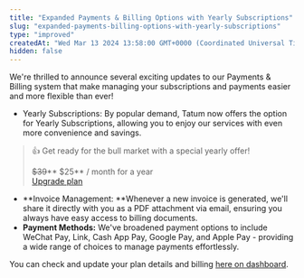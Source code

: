 ```yaml
---
title: "Expanded Payments & Billing Options with Yearly Subscriptions"
slug: "expanded-payments-billing-options-with-yearly-subscriptions"
type: "improved"
createdAt: "Wed Mar 13 2024 13:58:00 GMT+0000 (Coordinated Universal Time)"
hidden: false
---
```

We're thrilled to announce several exciting updates to our Payments & Billing system that make managing your subscriptions and payments easier and more flexible than ever!

- Yearly Subscriptions: By popular demand, Tatum now offers the option for Yearly Subscriptions, allowing you to enjoy our services with even more convenience and savings.

> 👍 Get ready for the bull market with a special yearly offer!
> 
> ~~$39~~** $25** / month for a year  
> [ Upgrade plan](https://dashboard.tatum.io/upgrade-plan)

- **Invoice Management: **Whenever a new invoice is generated, we'll share it directly with you as a PDF attachment via email, ensuring you always have easy access to billing documents.
- **Payment Methods:** We've broadened payment options to include WeChat Pay, Link, Cash App Pay, Google Pay, and Apple Pay - providing a wide range of choices to manage payments effortlessly.

You can check and update your plan details and billing [here on dashboard](https://dashboard.tatum.io/upgrade-plan).